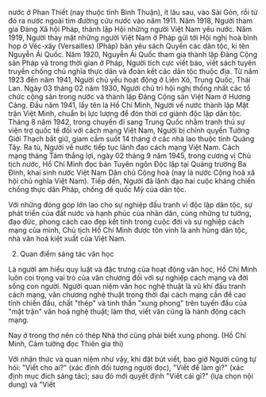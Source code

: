 nước ở Phan Thiết (nay thuộc tỉnh Bình Thuận), ít lâu sau, vào Sài Gòn, rồi từ đó ra nước ngoài tìm đường cứu nước vào năm 1911. Năm 1918, Người tham gia Đảng Xã hội Pháp, thành lập Hội những người Việt Nam yêu nước. Năm 1919, Người thay mặt những người Việt Nam ở Pháp gửi tới Hội nghị hoà bình họp ở Véc-xây (Versailles) (Pháp) bản yêu sách Quyền các dân tộc, kí tên Nguyễn Ái Quốc. Năm 1920, Nguyễn Ái Quốc tham gia thành lập Đảng Cộng sản Pháp và trong thời gian ở Pháp, Người tích cực viết báo, viết sách tuyên truyền chống chủ nghĩa thực dân và đoàn kết các dân tộc thuộc địa. Từ năm 1923 đến năm 1941, Người chủ yếu hoạt động ở Liên Xô, Trung Quốc, Thái Lan. Ngày 03 tháng 02 năm 1930, Người chủ trì hội nghị thống nhất các tổ chức cộng sản trong nước và thành lập Đảng Cộng sản Việt Nam ở Hương Cảng. Đầu năm 1941, lấy tên là Hồ Chí Minh, Người về nước thành lập Mặt trận Việt Minh, chuẩn bị lực lượng để đón thời cơ giành độc lập dân tộc. Tháng 8 năm 1942, trong chuyến đi sang Trung Quốc nhằm tranh thủ sự viện trợ quốc tế đối với cách mạng Việt Nam, Người bị chính quyền Tưởng Giới Thạch bắt giữ, giam cầm suốt 14 tháng ở các nhà lao thuộc tỉnh Quảng Tây. Ra tù, Người về nước tiếp tục lãnh đạo cách mạng Việt Nam. Cách mạng tháng Tám thắng lợi, ngày 02 tháng 9 năm 1945, trong cương vị Chủ tịch nước, Hồ Chí Minh đọc bản Tuyên ngôn Độc lập tại Quảng trường Ba Đình, khai sinh nước Việt Nam Dân chủ Cộng hoà (nay là nước Cộng hoà xã hội chủ nghĩa Việt Nam). Tiếp đến, Người đã lãnh đạo hai cuộc kháng chiến chống thực dân Pháp, chống đế quốc Mỹ của dân tộc.

Với những đóng góp lớn lao cho sự nghiệp đấu tranh vì độc lập dân tộc, sự phát triển của đất nước và hạnh phúc của nhân dân, cùng những tư tưởng, đạo đức, phong cách cao đẹp kết tinh trong cuộc đời và sự nghiệp cách mạng của mình, Chủ tịch Hồ Chí Minh được tôn vinh là anh hùng dân tộc, nhà văn hoá kiệt xuất của Việt Nam.

2. Quan điểm sáng tác văn học

Là người am hiểu quy luật và đặc trưng của hoạt động văn học, Hồ Chí Minh luôn coi trọng vai trò của văn chương đối với sự nghiệp cách mạng và đời sống con người. Người quan niệm văn học nghệ thuật là vũ khí đấu tranh cách mạng, văn chương nghệ thuật trong thời đại cách mạng cần đề cao tính chiến đấu, chất "thép" và tinh thần "xung phong" trên tuyến đầu của "mặt trận" văn hoá nghệ thuật; làm thơ, viết văn cũng là hành động cách mạng.

Nay ở trong thơ nên có thép
Nhà thơ cũng phải biết xung phong.
(Hồ Chí Minh, Cảm tưởng đọc Thiên gia thi)

Với nhận thức và quan niệm như vậy, khi đặt bút viết, bao giờ Người cũng tự hỏi: "Viết cho ai?" (xác định đối tượng người đọc), "Viết để làm gì?" (xác định mục đích sáng tác); sau đó mới quyết định "Viết cái gì?" (lựa chọn nội dung) và "Viết